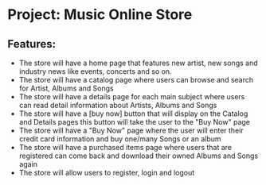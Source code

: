 
# Project: Music Online Store

## Features:
- The store will have a home page that features new artist, new songs and industry news like events, concerts and so on.
- The store will have a catalog page where users can browse and search for Artist, Albums and Songs
- The store will have a details page for each main subject where users can read detail information about Artists, Albums and Songs 
- The store will have a [buy now] button that will display on the Catalog and Details pages this button will take the user to the "Buy Now" page
- The store will have a "Buy Now" page where the user will enter their credit card information and buy one/many Songs or an album
- The store will have a purchased items page where users that are registered can come back and download their owned Albums and Songs again
- The store will allow users to register, login and logout
